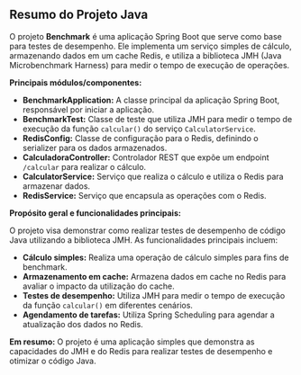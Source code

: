 ## Resumo do Projeto Java

O projeto **Benchmark** é uma aplicação Spring Boot que serve como base para testes de desempenho. Ele implementa um serviço simples de cálculo, armazenando dados em um cache Redis, e utiliza a biblioteca JMH (Java Microbenchmark Harness) para medir o tempo de execução de operações.

**Principais módulos/componentes:**

* **BenchmarkApplication:** A classe principal da aplicação Spring Boot, responsável por iniciar a aplicação.
* **BenchmarkTest:** Classe de teste que utiliza JMH para medir o tempo de execução da função `calcular()` do serviço `CalculatorService`.
* **RedisConfig:** Classe de configuração para o Redis, definindo o serializer para os dados armazenados.
* **CalculadoraController:** Controlador REST que expõe um endpoint `/calcular` para realizar o cálculo.
* **CalculatorService:** Serviço que realiza o cálculo e utiliza o Redis para armazenar dados.
* **RedisService:** Serviço que encapsula as operações com o Redis.

**Propósito geral e funcionalidades principais:**

O projeto visa demonstrar como realizar testes de desempenho de código Java utilizando a biblioteca JMH. As funcionalidades principais incluem:

* **Cálculo simples:** Realiza uma operação de cálculo simples para fins de benchmark.
* **Armazenamento em cache:** Armazena dados em cache no Redis para avaliar o impacto da utilização do cache.
* **Testes de desempenho:** Utiliza JMH para medir o tempo de execução da função `calcular()` em diferentes cenários.
* **Agendamento de tarefas:** Utiliza Spring Scheduling para agendar a atualização dos dados no Redis.

**Em resumo:** O projeto é uma aplicação simples que demonstra as capacidades do JMH e do Redis para realizar testes de desempenho e otimizar o código Java.